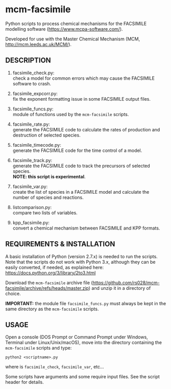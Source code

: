 mcm-facsimile
=============

Python scripts to process chemical mechanisms for the FACSIMILE
modelling software (https://www.mcpa-software.com/).

Developed for use with the Master Chemical Mechanism (MCM,
http://mcm.leeds.ac.uk/MCM/).


DESCRIPTION
-----------

1) facsimile_check.py:  
   check a model for common errors which may cause the FACSIMILE
   software to crash.

2) facsimile_expcorr.py:  
   fix the exponent formatting issue in some FACSIMILE output files.

3) facsimile_funcs.py:  
   module of functions used by the `mcm-facsimile` scripts.

4) facsimile_rate.py:  
   generate the FACSIMILE code to calculate the rates of production
   and destruction of selected species.

5) facsimile_timecode.py:  
   generate the FACSIMILE code for the time control of a model.

6) facsimile_track.py:  
   generate the FACSIMILE code to track the precursors of selected
   species.  
   **NOTE: this script is experimental**.

7) facsimile_var.py:  
   create the list of species in a FACSIMILE model and calculate the
   number of species and reactions.

8) listcomparison.py:  
   compare two lists of variables.

9) kpp_facsimile.py:  
   convert a chemical mechanism between FACSIMILE and KPP formats.


REQUIREMENTS & INSTALLATION
---------------------------

A basic installation of Python (version 2.7.x) is needed to run the
scripts. Note that the scripts do not work with Python 3.x, although
they can be easily converted, if needed, as explained here:
https://docs.python.org/3/library/2to3.html

Download the `mcm-facsimile` archive file
(https://github.com/rs028/mcm-facsimile/archive/refs/heads/master.zip)
and unzip it in a directory of choice.

**IMPORTANT:** the module file `facsimile_funcs.py` must always be
kept in the same directory as the `mcm-facsimile` scripts.


USAGE
-----

Open a console (DOS Prompt or Command Prompt under Windows, Terminal
under Linux/Unix/macOS), move into the directory containing the
`mcm-facsimile` scripts and type:

    python2 <scriptname>.py

where <scriptname> is `facsimile_check`, `facsimile_var`, etc...

Some scripts have arguments and some require input files. See the
script header for details.
